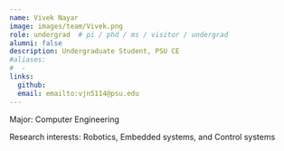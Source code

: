```yaml
---
name: Vivek Nayar
image: images/team/Vivek.png
role: undergrad  # pi / phd / ms / visitor / undergrad
alumni: false  
description: Undergraduate Student, PSU CE
#aliases:
#  - 
links:
  github:
  email: emailto:vjn5114@psu.edu 
---
```


Major: Computer Engineering

Research interests: Robotics, Embedded systems, and Control systems

